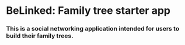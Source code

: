 # BeLinked: Family tree starter app

### This is a social networking application intended for users to build their family trees. 

